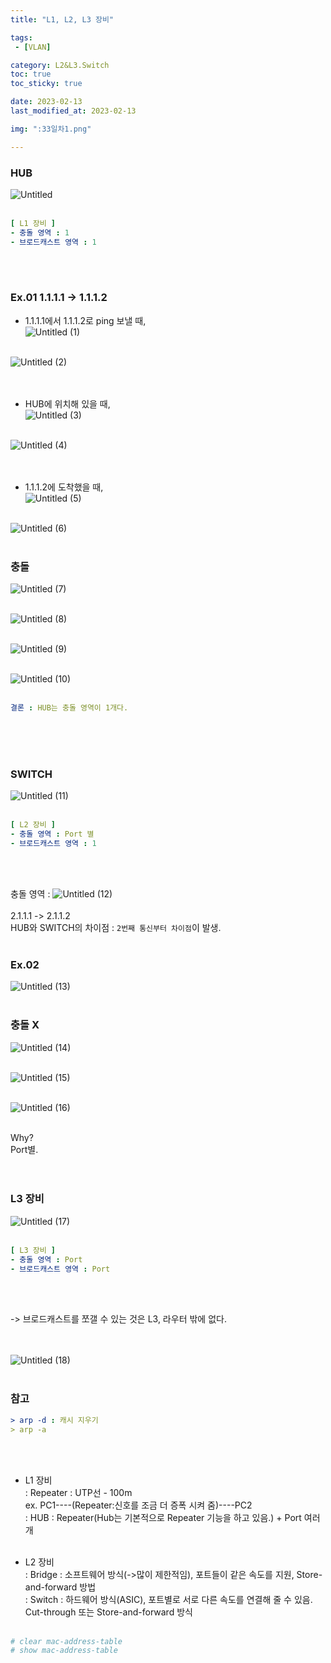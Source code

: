 ```yaml
---
title: "L1, L2, L3 장비"

tags:
 - [VLAN]

category: L2&L3.Switch
toc: true
toc_sticky: true

date: 2023-02-13
last_modified_at: 2023-02-13

img: ":33일차1.png"

---
```


<!-- outline-start -->


### HUB<br/>

![Untitled](https://user-images.githubusercontent.com/117553252/219826449-359f3424-4cab-418c-a35e-ea7eb7499994.png)
<br/><br/>

```yaml
[ L1 장비 ]
- 충돌 영역 : 1
- 브로드캐스트 영역 : 1
```
<br/><br/>


### Ex.01 1.1.1.1 -> 1.1.1.2 <br/>

- 1.1.1.1에서 1.1.1.2로 ping 보낼 때,<br/>
![Untitled (1)](https://user-images.githubusercontent.com/117553252/219826423-67cf4668-45ca-4995-836e-a57c5d293ad7.png)
<br/><br/>

![Untitled (2)](https://user-images.githubusercontent.com/117553252/219826426-35976bc7-f0a2-4843-a499-a72ae4a17e4f.png)
<br/><br/><br/>

- HUB에 위치해 있을 때,<br/>
![Untitled (3)](https://user-images.githubusercontent.com/117553252/219826429-e6a1732c-511e-4451-9d10-3a5e259c06f7.png)
<br/><br/>

![Untitled (4)](https://user-images.githubusercontent.com/117553252/219826430-915e157b-098a-40ef-ac75-15ee0e26fcf1.png)
<br/><br/><br/>

- 1.1.1.2에 도착했을 때,<br/>
![Untitled (5)](https://user-images.githubusercontent.com/117553252/219826431-20d1a532-943c-409c-9322-c035d9b6f152.png)
<br/><br/>

![Untitled (6)](https://user-images.githubusercontent.com/117553252/219826432-0edd9f84-cdc9-4c98-818a-881c6ad4e283.png)
<br/><br/>


### 충돌<br/>

![Untitled (7)](https://user-images.githubusercontent.com/117553252/219826433-c1e382a1-8fb9-4c5b-b6fc-872e7f69fdd2.png)
<br/><br/>

![Untitled (8)](https://user-images.githubusercontent.com/117553252/219826434-d8f1d3f5-d46d-453e-981e-1d2048651a71.png)
<br/><br/>

![Untitled (9)](https://user-images.githubusercontent.com/117553252/219826435-26366e2c-1c66-4f9b-9f08-835d4a631142.png)
<br/><br/>

![Untitled (10)](https://user-images.githubusercontent.com/117553252/219826436-ef7d3cc0-f634-447e-8ccc-8a0720ba1dd1.png)
<br/><br/>

```yaml
결론 : HUB는 충돌 영역이 1개다.
```

<br/><br/><br/>

### SWITCH<br/>

![Untitled (11)](https://user-images.githubusercontent.com/117553252/219826437-95d394d0-6740-4ae1-9996-0bc8451a1ae6.png)
<br/><br/>

```yaml
[ L2 장비 ]
- 충돌 영역 : Port 별
- 브로드캐스트 영역 : 1
```
<br/><br/>

충돌 영역 :
![Untitled (12)](https://user-images.githubusercontent.com/117553252/219826438-ba39bf7f-950d-4e65-b0c2-934fc9d42dce.png)
<br/><br/>
2.1.1.1 -> 2.1.1.2<br/>
HUB와 SWITCH의 차이점 : `2번째 통신부터 차이점`이 발생.
<br/><br/>


### Ex.02<br/>

![Untitled (13)](https://user-images.githubusercontent.com/117553252/219826439-9cff072b-e396-4b26-b423-f1b3ae94dc63.png)
<br/><br/>

### 충돌 X<br/>

![Untitled (14)](https://user-images.githubusercontent.com/117553252/219826441-e672edea-63ea-4c22-92ad-46f639353247.png)
<br/><br/>

![Untitled (15)](https://user-images.githubusercontent.com/117553252/219826442-9909092b-8e1e-4b2d-8db6-307bcf26dae8.png)
<br/><br/>

![Untitled (16)](https://user-images.githubusercontent.com/117553252/219826445-2936fb13-31f7-4db0-91a8-b3c519b22803.png)
<br/><br/>

Why?<br/>
Port별.<br/><br/><br/>


### L3 장비<br/>

![Untitled (17)](https://user-images.githubusercontent.com/117553252/219826446-455cbbac-463b-4b39-8b44-b4d94ef86542.png)
<br/><br/>

```yaml
[ L3 장비 ]
- 충돌 영역 : Port
- 브로드캐스트 영역 : Port
```
<br/><br/>

-> 브로드캐스트를 쪼갤 수 있는 것은 L3, 라우터 밖에 없다.<br/><br/><br/>

![Untitled (18)](https://user-images.githubusercontent.com/117553252/219826447-77d23590-15ed-4f1f-a542-6087a114efec.png)
<br/><br/>







### 참고<br/>

```yaml
> arp -d : 캐시 지우기
> arp -a
```
<br/><br/>

- L1 장비<br/>
    : Repeater : UTP선 - 100m<br/>
    ex. PC1----(Repeater:신호를 조금 더 증폭 시켜 줌)----PC2<br/>
    : HUB : Repeater(Hub는 기본적으로 Repeater 기능을 하고 있음.) + Port 여러 개<br/><br/>

- L2 장비<br/>
    : Bridge : 소프트웨어 방식(->많이 제한적임), 포트들이 같은 속도를 지원, Store-and-forward 방법<br/>
    : Switch : 하드웨어 방식(ASIC), 포트별로 서로 다른 속도를 연결해 줄 수 있음. Cut-through 또는 Store-and-forward 방식<br/><br/>

```yaml
# clear mac-address-table
# show mac-address-table
```
<br/><br/>